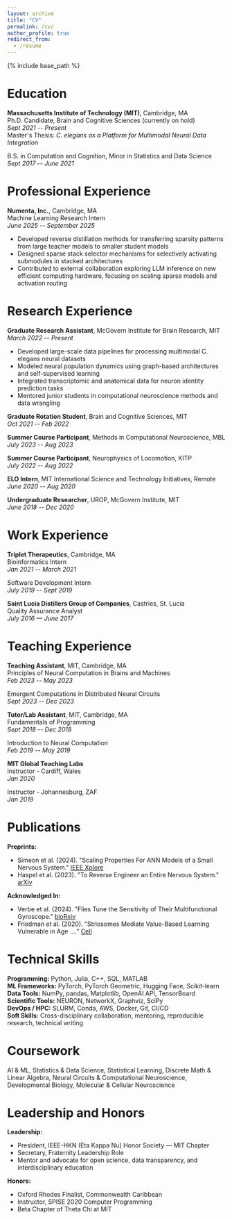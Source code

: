 ```yaml
---
layout: archive
title: "CV"
permalink: /cv/
author_profile: true
redirect_from:
  - /resume
---
```


{% include base_path %}

# Education

**Massachusetts Institute of Technology (MIT)**, Cambridge, MA  
Ph.D. Candidate, Brain and Cognitive Sciences (currently on hold)  
*Sept 2021 -- Present*  
Master's Thesis: *C. elegans as a Platform for Multimodal Neural Data Integration*

B.S. in Computation and Cognition, Minor in Statistics and Data Science  
*Sept 2017 -- June 2021*

# Professional Experience

**Numenta, Inc.**, Cambridge, MA  
Machine Learning Research Intern  
*June 2025 -- September 2025*
- Developed reverse distillation methods for transferring sparsity patterns from large teacher models to smaller student models
- Designed sparse stack selector mechanisms for selectively activating submodules in stacked architectures
- Contributed to external collaboration exploring LLM inference on new efficient computing hardware, focusing on scaling sparse models and activation routing

# Research Experience

**Graduate Research Assistant**, McGovern Institute for Brain Research, MIT  
*March 2022 -- Present*
- Developed large-scale data pipelines for processing multimodal C. elegans neural datasets
- Modeled neural population dynamics using graph-based architectures and self-supervised learning
- Integrated transcriptomic and anatomical data for neuron identity prediction tasks
- Mentored junior students in computational neuroscience methods and data wrangling

**Graduate Rotation Student**, Brain and Cognitive Sciences, MIT  
*Oct 2021 -- Feb 2022*

**Summer Course Participant**, Methods in Computational Neuroscience, MBL  
*July 2023 -- Aug 2023*

**Summer Course Participant**, Neurophysics of Locomotion, KITP  
*July 2022 -- Aug 2022*

**ELO Intern**, MIT International Science and Technology Initiatives, Remote  
*June 2020 -- Aug 2020*

**Undergraduate Researcher**, UROP, McGovern Institute, MIT  
*June 2018 -- Dec 2020*

# Work Experience

**Triplet Therapeutics**, Cambridge, MA  
Bioinformatics Intern  
*Jan 2021 -- March 2021*

Software Development Intern  
*July 2019 -- Sept 2019*

**Saint Lucia Distillers Group of Companies**, Castries, St. Lucia  
Quality Assurance Analyst  
*July 2016 — June 2017*

# Teaching Experience

**Teaching Assistant**, MIT, Cambridge, MA  
Principles of Neural Computation in Brains and Machines  
*Feb 2023 -- May 2023*

Emergent Computations in Distributed Neural Circuits  
*Sept 2023 -- Dec 2023*

**Tutor/Lab Assistant**, MIT, Cambridge, MA  
Fundamentals of Programming  
*Sept 2018 -- Dec 2018*

Introduction to Neural Computation  
*Feb 2019 -- May 2019*

**MIT Global Teaching Labs**  
Instructor - Cardiff, Wales  
*Jan 2020*

Instructor - Johannesburg, ZAF  
*Jan 2019*

# Publications

**Preprints:**
- Simeon et al. (2024). "Scaling Properties For ANN Models of a Small Nervous System." [IEEE Xplore](https://ieeexplore.ieee.org/document/10500049)
- Haspel et al. (2023). "To Reverse Engineer an Entire Nervous System." [arXiv](http://arxiv.org/abs/2308.06578)

**Acknowledged In:**
- Verbe et al. (2024). "Flies Tune the Sensitivity of Their Multifunctional Gyroscope." [bioRxiv](https://doi.org/10.1101/2024.03.13.583703)
- Friedman et al. (2020). "Striosomes Mediate Value-Based Learning Vulnerable in Age ...." [Cell](https://doi.org/10.1016/j.cell.2020.09.020)

# Technical Skills

**Programming:** Python, Julia, C++, SQL, MATLAB  
**ML Frameworks:** PyTorch, PyTorch Geometric, Hugging Face, Scikit-learn  
**Data Tools:** NumPy, pandas, Matplotlib, OpenAI API, TensorBoard  
**Scientific Tools:** NEURON, NetworkX, Graphviz, SciPy  
**DevOps / HPC:** SLURM, Conda, AWS, Docker, Git, CI/CD  
**Soft Skills:** Cross-disciplinary collaboration, mentoring, reproducible research, technical writing

# Coursework

AI & ML, Statistics & Data Science, Statistical Learning, Discrete Math & Linear Algebra, Neural Circuits & Computational Neuroscience, Developmental Biology, Molecular & Cellular Neuroscience

# Leadership and Honors

**Leadership:**
- President, IEEE-HKN (Eta Kappa Nu) Honor Society — MIT Chapter
- Secretary, Fraternity Leadership Role
- Mentor and advocate for open science, data transparency, and interdisciplinary education

**Honors:**
- Oxford Rhodes Finalist, Commonwealth Caribbean
- Instructor, SPISE 2020 Computer Programming
- Beta Chapter of Theta Chi at MIT
